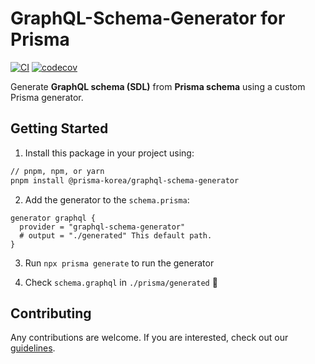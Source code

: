 # GraphQL-Schema-Generator for Prisma


[![CI](https://github.com/prisma-korea/graphql-schema-generator/actions/workflows/ci.yml/badge.svg)](https://github.com/prisma-korea/graphql-schema-generator/actions/workflows/ci.yml)
[![codecov](https://codecov.io/gh/prisma-korea/graphql-schema-generator/branch/master/graph/badge.svg?token=H4VN0S3ES9)](https://codecov.io/gh/prisma-korea/graphql-schema-generator)


Generate **GraphQL schema (SDL)** from **Prisma schema** using a custom Prisma generator.

## Getting Started

1. Install this package in your project using:

```sh
// pnpm, npm, or yarn
pnpm install @prisma-korea/graphql-schema-generator
```

2. Add the generator to the `schema.prisma`:

```prisma
generator graphql {
  provider = "graphql-schema-generator"
  # output = "./generated" This default path.
}
```

3. Run `npx prisma generate` to run the generator

4. Check `schema.graphql` in `./prisma/generated` 🎉

## Contributing

Any contributions are welcome. If you are interested, check out our [guidelines](https://github.com/prisma-korea/graphql-schema-generator/blob/master/CONTRIBUTING.md).
